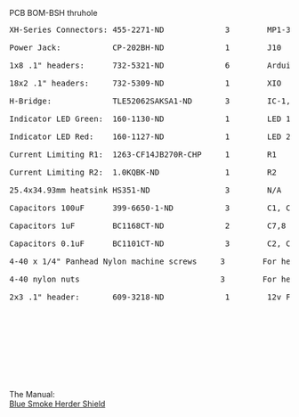 PCB BOM-BSH thruhole

<pre>
XH-Series Connectors: 455-2271-ND             3        MP1-3 <br>
Power Jack:           CP-202BH-ND             1        J10 <br>
1x8 .1" headers:      732-5321-ND             6        Arduino Pwr, ADCL, ADCH, Comm., PWML, PWMH <br>
18x2 .1" headers:     732-5309-ND             1        XIO <br>
H-Bridge:             TLE52062SAKSA1-ND       3        IC-1,2,3 <br>
Indicator LED Green:  160-1130-ND             1        LED 1: 5V <br>
Indicator LED Red:    160-1127-ND             1        LED 2: 12V <br>
Current Limiting R1:  1263-CF14JB270R-CHP     1        R1 <br>
Current Limiting R2:  1.0KQBK-ND              1        R2 <br>
25.4x34.93mm heatsink HS351-ND                3        N/A <br>
Capacitors 100uF      399-6650-1-ND           3        C1, C3, C5 <br>
Capacitors 1uF        BC1168CT-ND             2        C7,8 <br>
Capacitors 0.1uF      BC1101CT-ND             3        C2, C4, C6 <br>
4-40 x 1/4" Panhead Nylon machine screws     3        For heat sinks <br>
4-40 nylon nuts                              3        For heat sinks <br>
2x3 .1" header:       609-3218-ND             1        12v Fan Header <br>
<br>
<br>
<br>
<br>
</Pre>

The Manual:<br>
[Blue Smoke Herder Shield](https://www.evernote.com/client/snv?noteGuid=b94f3758-31ae-4476-9fb4-017b951513d0&noteKey=56343f13da608b45&sn=https%3A%2F%2Fwww.evernote.com%2Fshard%2Fs581%2Fsh%2Fb94f3758-31ae-4476-9fb4-017b951513d0%2F56343f13da608b45&exp=ENB3538)


